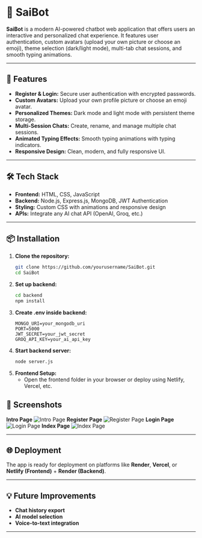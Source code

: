 # 🤖 SaiBot

**SaiBot** is a modern AI-powered chatbot web application that offers users an interactive and personalized chat experience. It features user authentication, custom avatars (upload your own picture or choose an emoji), theme selection (dark/light mode), multi-tab chat sessions, and smooth typing animations.

---

## 🚀 Features

* **Register & Login:** Secure user authentication with encrypted passwords.
* **Custom Avatars:** Upload your own profile picture or choose an emoji avatar.
* **Personalized Themes:** Dark mode and light mode with persistent theme storage.
* **Multi-Session Chats:** Create, rename, and manage multiple chat sessions.
* **Animated Typing Effects:** Smooth typing animations with typing indicators.
* **Responsive Design:** Clean, modern, and fully responsive UI.

---

## 🛠 Tech Stack

- **Frontend:** HTML, CSS, JavaScript
- **Backend:** Node.js, Express.js, MongoDB, JWT Authentication
- **Styling:** Custom CSS with animations and responsive design
- **APIs:** Integrate any AI chat API (OpenAI, Groq, etc.)
---

## 📦 Installation

1. **Clone the repository:**
   ```bash
   git clone https://github.com/yourusername/SaiBot.git
   cd SaiBot
2. **Set up backend:**
   ```bash
   cd backend
   npm install
3. **Create .env inside backend:**
   ```
   MONGO_URI=your_mongodb_uri
   PORT=5000
   JWT_SECRET=your_jwt_secret
   GROQ_API_KEY=your_ai_api_key
   ```
5. **Start backend server:**
   ```bash
   node server.js
6. **Frontend Setup:**
   * Open the frontend folder in your browser or deploy using Netlify, Vercel, etc.

## 📸 Screenshots

**Intro Page**
![Intro Page](https://github.com/user-attachments/assets/ce0bc745-fbf1-4684-a534-f4dd1588bf13)
**Register Page**
![Register Page](https://github.com/user-attachments/assets/c7b53aa8-c26a-4b2b-89e2-411a0d354d37)
**Login Page**
![Login Page](https://github.com/user-attachments/assets/f982c7c4-7d16-4cc2-8189-8516994e4da6)
**Index Page**
![Index Page](https://github.com/user-attachments/assets/13341988-9201-4132-919c-3999d75fe3b6)

---

## 🌐 Deployment

The app is ready for deployment on platforms like **Render**, **Vercel**, or **Netlify (Frontend)** + **Render (Backend)**.

---

## 💡 Future Improvements

- **Chat history export**
- **AI model selection**
- **Voice-to-text integration**

---
